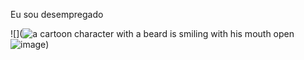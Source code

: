 Eu sou desempregado


![](<img src="https://media1.tenor.com/m/esB7CnrwclYAAAAC/charmed-flynn-rider.gif" alt="a cartoon character with a beard is smiling with his mouth open"/>![image](https://github.com/user-attachments/assets/a01a7d57-5f9c-4caf-b52f-00196ddd1591))


